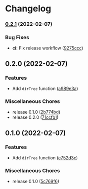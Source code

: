 # Changelog

### [0.2.1](https://github.com/fliegwerk/dir-tree/compare/v0.2.0...v0.2.1) (2022-02-07)


### Bug Fixes

* **ci:** Fix release workflow ([9275ccc](https://github.com/fliegwerk/dir-tree/commit/9275cccbfb0a83af1cffa810d085f47ffc483a57))

## 0.2.0 (2022-02-07)


### Features

* Add `dirTree` function ([a989e3a](https://github.com/fliegwerk/dir-tree/commit/a989e3af180a0ca3eb198f17e6d3d654e9bda783))


### Miscellaneous Chores

* release 0.1.0 ([2b774bd](https://github.com/fliegwerk/dir-tree/commit/2b774bddc15d968cb8fc70df54e02859548450ce))
* release 0.2.0 ([71ccfb1](https://github.com/fliegwerk/dir-tree/commit/71ccfb1fc842efe70e6ecf108ad04cdc88646065))

## 0.1.0 (2022-02-07)


### Features

* Add `dirTree` function ([c752d3c](https://github.com/fliegwerk/dir-tree/commit/c752d3cd105fd6698d728bd847882f448f0b6444))


### Miscellaneous Chores

* release 0.1.0 ([5c769f6](https://github.com/fliegwerk/dir-tree/commit/5c769f68986c270dd60c178a3f9fff78bffc6210))
